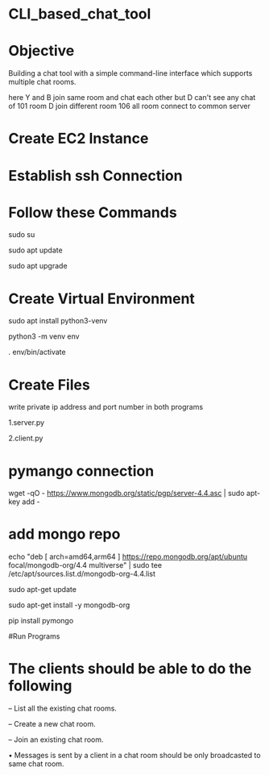 # CLI_based_chat_tool

# Objective
Building a chat tool with a simple command-line interface which supports multiple chat rooms.

 here Y and B join same room and chat each other but D can't see any chat of 101 room D join different room 106 all room connect to common server

# Create EC2 Instance
# Establish ssh Connection

# Follow these Commands

sudo su

sudo apt update

sudo apt upgrade


# Create Virtual Environment

sudo apt install python3-venv

python3 -m venv env

. env/bin/activate 

# Create Files
write private ip address and port number in both programs 

1.server.py

2.client.py


# pymango connection
wget -qO - https://www.mongodb.org/static/pgp/server-4.4.asc | sudo apt-key add -

# add mongo repo
echo "deb [ arch=amd64,arm64 ] https://repo.mongodb.org/apt/ubuntu focal/mongodb-org/4.4 multiverse" | sudo tee /etc/apt/sources.list.d/mongodb-org-4.4.list

sudo apt-get update

sudo apt-get install -y mongodb-org

pip install pymongo

#Run Programs


# The clients should be able to do the following

– List all the existing chat rooms.

– Create a new chat room.

– Join an existing chat room.

• Messages is sent by a client in a chat room should be only broadcasted to same chat room.
